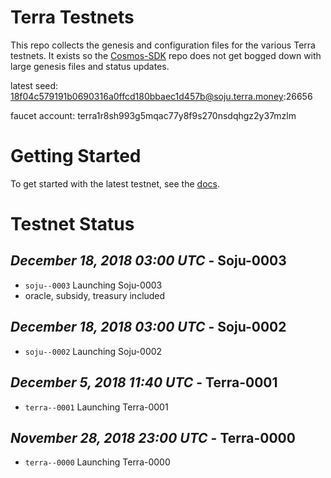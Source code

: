 # Terra Testnets

This repo collects the genesis and configuration files for the various Terra
testnets. It exists so the [Cosmos-SDK](https://github.com/cosmos/cosmos-sdk) 
repo does not get bogged down with large genesis files and status updates.

latest seed: 18f04c579191b0690316a0ffcd180bbaec1d457b@soju.terra.money:26656

faucet account: terra1r8sh993g5mqac77y8f9s270nsdqhgz2y37mzlm

# Getting Started

To get started with the latest testnet, see the
[docs](https://cosmos.network/docs/getting-started/full-node.html).

# Testnet Status

## *December 18, 2018 03:00 UTC* - Soju-0003

- `soju--0003` Launching Soju-0003
- oracle, subsidy, treasury included

## *December 18, 2018 03:00 UTC* - Soju-0002

- `soju--0002` Launching Soju-0002

## *December 5, 2018 11:40 UTC* - Terra-0001

- `terra--0001` Launching Terra-0001

## *November 28, 2018 23:00 UTC* - Terra-0000

- `terra--0000` Launching Terra-0000

